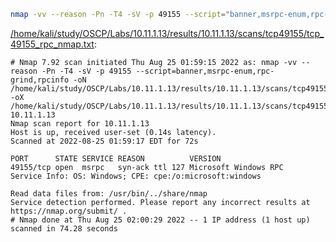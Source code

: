 ```bash
nmap -vv --reason -Pn -T4 -sV -p 49155 --script="banner,msrpc-enum,rpc-grind,rpcinfo" -oN "/home/kali/study/OSCP/Labs/10.11.1.13/results/10.11.1.13/scans/tcp49155/tcp_49155_rpc_nmap.txt" -oX "/home/kali/study/OSCP/Labs/10.11.1.13/results/10.11.1.13/scans/tcp49155/xml/tcp_49155_rpc_nmap.xml" 10.11.1.13
```

[/home/kali/study/OSCP/Labs/10.11.1.13/results/10.11.1.13/scans/tcp49155/tcp_49155_rpc_nmap.txt](file:///home/kali/study/OSCP/Labs/10.11.1.13/results/10.11.1.13/scans/tcp49155/tcp_49155_rpc_nmap.txt):

```
# Nmap 7.92 scan initiated Thu Aug 25 01:59:15 2022 as: nmap -vv --reason -Pn -T4 -sV -p 49155 --script=banner,msrpc-enum,rpc-grind,rpcinfo -oN /home/kali/study/OSCP/Labs/10.11.1.13/results/10.11.1.13/scans/tcp49155/tcp_49155_rpc_nmap.txt -oX /home/kali/study/OSCP/Labs/10.11.1.13/results/10.11.1.13/scans/tcp49155/xml/tcp_49155_rpc_nmap.xml 10.11.1.13
Nmap scan report for 10.11.1.13
Host is up, received user-set (0.14s latency).
Scanned at 2022-08-25 01:59:17 EDT for 72s

PORT      STATE SERVICE REASON          VERSION
49155/tcp open  msrpc   syn-ack ttl 127 Microsoft Windows RPC
Service Info: OS: Windows; CPE: cpe:/o:microsoft:windows

Read data files from: /usr/bin/../share/nmap
Service detection performed. Please report any incorrect results at https://nmap.org/submit/ .
# Nmap done at Thu Aug 25 02:00:29 2022 -- 1 IP address (1 host up) scanned in 74.28 seconds

```
